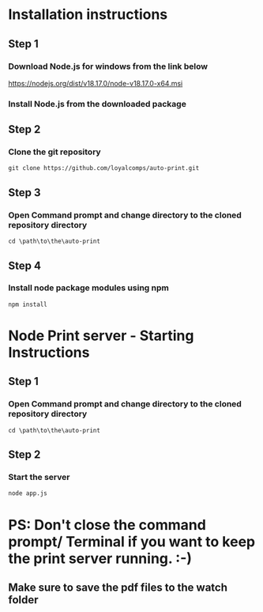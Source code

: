 # Installation instructions

## Step 1

### Download Node.js for windows from the link below

https://nodejs.org/dist/v18.17.0/node-v18.17.0-x64.msi

### Install Node.js from the downloaded package

## Step 2

### Clone the git repository

```
git clone https://github.com/loyalcomps/auto-print.git
```

## Step 3

### Open Command prompt and change directory to the cloned repository directory

```
cd \path\to\the\auto-print
```

## Step 4

### Install node package modules using npm

```
npm install
```

# Node Print server - Starting Instructions

## Step 1

### Open Command prompt and change directory to the cloned repository directory

```
cd \path\to\the\auto-print
```

## Step 2

### Start the server

```
node app.js
```

# PS: Don't close the command prompt/ Terminal if you want to keep the print server running. :-)

## Make sure to save the pdf files to the watch folder

